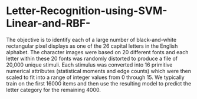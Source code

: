 # Letter-Recognition-using-SVM-Linear-and-RBF-
The objective is to identify each of a large number of black-and-white rectangular pixel displays as one of the 26 capital letters in the English alphabet. 
The character images were based on 20 different fonts and each letter within these 20 fonts was randomly distorted to produce a file of 20,000 unique stimuli. 
Each stimulus was converted into 16 primitive numerical attributes (statistical moments and edge counts) which were then scaled to fit into a range of integer values from 0 through 15. We typically train on the first 16000 items and then use the resulting model to predict the letter category for the remaining 4000. 
